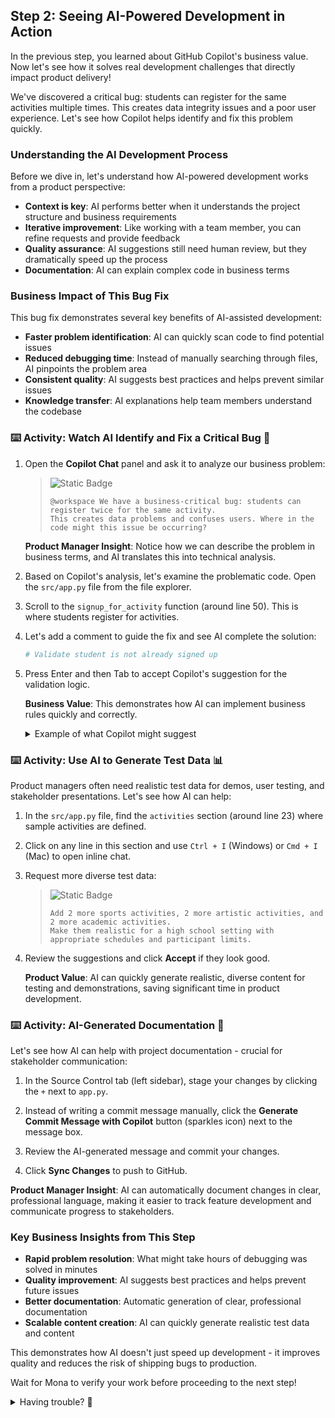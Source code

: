 ## Step 2: Seeing AI-Powered Development in Action

In the previous step, you learned about GitHub Copilot's business value. Now let's see how it solves real development challenges that directly impact product delivery!

We've discovered a critical bug: students can register for the same activities multiple times. This creates data integrity issues and a poor user experience. Let's see how Copilot helps identify and fix this problem quickly.

### Understanding the AI Development Process

Before we dive in, let's understand how AI-powered development works from a product perspective:

- **Context is key**: AI performs better when it understands the project structure and business requirements
- **Iterative improvement**: Like working with a team member, you can refine requests and provide feedback
- **Quality assurance**: AI suggestions still need human review, but they dramatically speed up the process
- **Documentation**: AI can explain complex code in business terms

### Business Impact of This Bug Fix

This bug fix demonstrates several key benefits of AI-assisted development:

- **Faster problem identification**: AI can quickly scan code to find potential issues
- **Reduced debugging time**: Instead of manually searching through files, AI pinpoints the problem area
- **Consistent quality**: AI suggests best practices and helps prevent similar issues
- **Knowledge transfer**: AI explanations help team members understand the codebase

### :keyboard: Activity: Watch AI Identify and Fix a Critical Bug 🐛

1. Open the **Copilot Chat** panel and ask it to analyze our business problem:

   > ![Static Badge](https://img.shields.io/badge/-Prompt-text?style=social&logo=github%20copilot)
   >
   > ```prompt
   > @workspace We have a business-critical bug: students can register twice for the same activity. 
   > This creates data problems and confuses users. Where in the code might this issue be occurring?
   > ```

   **Product Manager Insight**: Notice how we can describe the problem in business terms, and AI translates this into technical analysis.

2. Based on Copilot's analysis, let's examine the problematic code. Open the `src/app.py` file from the file explorer.

3. Scroll to the `signup_for_activity` function (around line 50). This is where students register for activities.

4. Let's add a comment to guide the fix and see AI complete the solution:

   ```python
   # Validate student is not already signed up
   ```

5. Press Enter and then Tab to accept Copilot's suggestion for the validation logic.

   **Business Value**: This demonstrates how AI can implement business rules quickly and correctly.

   <details>
   <summary>Example of what Copilot might suggest</summary><br/>

   ```python
   # Validate student is not already signed up
   if email in activity["participants"]:
       raise HTTPException(status_code=400, detail="Student is already signed up")
   ```

   </details>

### :keyboard: Activity: Use AI to Generate Test Data 📊

Product managers often need realistic test data for demos, user testing, and stakeholder presentations. Let's see how AI can help:

1. In the `src/app.py` file, find the `activities` section (around line 23) where sample activities are defined.

2. Click on any line in this section and use `Ctrl + I` (Windows) or `Cmd + I` (Mac) to open inline chat.

3. Request more diverse test data:

   > ![Static Badge](https://img.shields.io/badge/-Prompt-text?style=social&logo=github%20copilot)
   >
   > ```prompt
   > Add 2 more sports activities, 2 more artistic activities, and 2 more academic activities. 
   > Make them realistic for a high school setting with appropriate schedules and participant limits.
   > ```

4. Review the suggestions and click **Accept** if they look good.

   **Product Value**: AI can quickly generate realistic, diverse content for testing and demonstrations, saving significant time in product development.

### :keyboard: Activity: AI-Generated Documentation 📝

Let's see how AI can help with project documentation - crucial for stakeholder communication:

1. In the Source Control tab (left sidebar), stage your changes by clicking the `+` next to `app.py`.

2. Instead of writing a commit message manually, click the **Generate Commit Message with Copilot** button (sparkles icon) next to the message box.

3. Review the AI-generated message and commit your changes.

4. Click **Sync Changes** to push to GitHub.

**Product Manager Insight**: AI can automatically document changes in clear, professional language, making it easier to track feature development and communicate progress to stakeholders.

### Key Business Insights from This Step

- **Rapid problem resolution**: What might take hours of debugging was solved in minutes
- **Quality improvement**: AI suggests best practices and helps prevent future issues
- **Better documentation**: Automatic generation of clear, professional documentation
- **Scalable content creation**: AI can quickly generate realistic test data and content

This demonstrates how AI doesn't just speed up development - it improves quality and reduces the risk of shipping bugs to production.

Wait for Mona to verify your work before proceeding to the next step!

<details>
<summary>Having trouble? 🤷</summary><br/>

If you don't get feedback, check that:

- You've pushed changes to the `src/app.py` file
- Your changes are on the `accelerate-with-copilot` branch
- The file includes the duplicate registration check

</details>